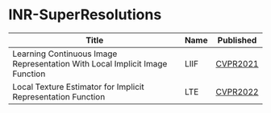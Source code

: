 # INR-SuperResolutions

| Title | Name | Published |
| --- | --- | --- |
| Learning Continuous Image Representation With Local Implicit Image Function | LIIF | [CVPR2021](https://openaccess.thecvf.com/content/CVPR2021/papers/Chen_Learning_Continuous_Image_Representation_With_Local_Implicit_Image_Function_CVPR_2021_paper.pdf) |
| Local Texture Estimator for Implicit Representation Function | LTE | [CVPR2022](https://openaccess.thecvf.com/content/CVPR2022/papers/Lee_Local_Texture_Estimator_for_Implicit_Representation_Function_CVPR_2022_paper.pdf) |
